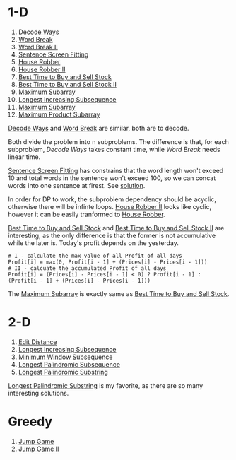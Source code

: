 
# 1-D
1. [Decode Ways](https://leetcode.com/problems/decode-ways/)
2. [Word Break](https://leetcode.com/problems/word-break/)
3. [Word Break II](https://leetcode.com/problems/word-break-ii/)
4. [Sentence Screen Fitting](https://leetcode.com/problems/sentence-screen-fitting/)
5. [House Robber](https://leetcode.com/problems/house-robber/)
6. [House Robber II](https://leetcode.com/problems/house-robber-ii/)
7. [Best Time to Buy and Sell Stock](https://leetcode.com/problems/best-time-to-buy-and-sell-stock)
8. [Best Time to Buy and Sell Stock II](https://leetcode.com/problems/best-time-to-buy-and-sell-stock-ii/)
9. [Maximum Subarray](https://leetcode.com/problems/maximum-subarray/)
0. [Longest Increasing Subsequence](https://leetcode.com/problems/longest-increasing-subsequence/)
1. [Maximum Subarray](https://leetcode.com/problems/maximum-subarray/)
2. [Maximum Product Subarray](https://leetcode.com/problems/maximum-product-subarray/)

[Decode Ways](https://leetcode.com/problems/decode-ways/) and [Word Break](https://leetcode.com/problems/word-break/) are similar, both are to decode.

Both divide the problem into n subproblems. The difference is that, for each subproblem, _Decode Ways_ takes constant time, while _Word Break_ needs linear time.

[Sentence Screen Fitting](https://leetcode.com/problems/sentence-screen-fitting/) has constrains that the word length won't exceed 10 and total words in the sentence won't exceed 100, so we can concat words into one sentence at firest. See [solution](https://leetcode.com/problems/sentence-screen-fitting/discuss/90845/21ms-18-lines-Java-solution).

In order for DP to work, the subproblem dependency should be acyclic, otherwise there will be
infinte loops. [House Robber II](https://leetcode.com/problems/house-robber-ii/) looks like cyclic, however it can be easily tranformed to [House Robber](https://leetcode.com/problems/house-robber/).

[Best Time to Buy and Sell Stock](https://leetcode.com/problems/best-time-to-buy-and-sell-stock) and [Best Time to Buy and Sell Stock II](https://leetcode.com/problems/best-time-to-buy-and-sell-stock-ii/) are interesting, as the only difference is that the former is not accumulative while the later is. Today's profit depends on the yesterday.

```
# I - calculate the max value of all Profit of all days
Profit[i] = max(0, Profit[i - 1] + (Prices[i] - Prices[i - 1]))
# II - calcuate the accumulated Profit of all days
Profit[i] = (Prices[i] - Prices[i - 1] < 0) ? Profit[i - 1] : (Profit[i - 1] + (Prices[i] - Prices[i - 1]))
```
The [Maximum Subarray](https://leetcode.com/problems/maximum-subarray/) is exactly same as [Best Time to Buy and Sell Stock](https://leetcode.com/problems/best-time-to-buy-and-sell-stock).

# 2-D
1. [Edit Distance](https://leetcode.com/problems/edit-distance/)
2. [Longest Increasing Subsequence](https://leetcode.com/problems/longest-increasing-subsequence/)
3. [Minimum Window Subsequence](https://leetcode.com/problems/minimum-window-subsequence/)
4. [Longest Palindromic Subsequence](https://leetcode.com/problems/longest-palindromic-subsequence/)
5. [Longest Palindromic Substring](https://leetcode.com/problems/longest-palindromic-substring/)

[Longest Palindromic Substring](https://leetcode.com/problems/longest-palindromic-substring/) is my favorite, as there are so many interesting solutions.

# Greedy
1. [Jump Game](https://leetcode.com/problems/jump-game/)
2. [Jump Game II](https://leetcode.com/problems/jump-game-ii/)

